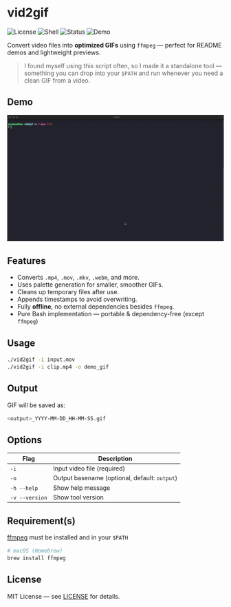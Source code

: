 # vid2gif
![License](https://img.shields.io/badge/license-MIT-green)
![Shell](https://img.shields.io/badge/shell-bash-blue)
![Status](https://img.shields.io/badge/status-stable-brightgreen)
![Demo](https://img.shields.io/badge/demo-available-blueviolet)

Convert video files into **optimized GIFs** using `ffmpeg` — perfect for README demos and lightweight previews.

> I found myself using this script often, so I made it a standalone tool — something you can drop into your `$PATH` and run whenever you need a clean GIF from a video.

## Demo

![Demo GIF](Demo.gif)

## Features

- Converts `.mp4`, `.mov`, `.mkv`, `.webm`, and more.
- Uses palette generation for smaller, smoother GIFs.
- Cleans up temporary files after use.
- Appends timestamps to avoid overwriting.
- Fully **offline**, no external dependencies besides `ffmpeg`.
- Pure Bash implementation — portable & dependency-free (except `ffmpeg`)


## Usage

```bash
./vid2gif -i input.mov
./vid2gif -i clip.mp4 -o demo_gif
```

## Output
GIF will be saved as:
```bash
<output>_YYYY-MM-DD_HH-MM-SS.gif
```

## Options

| Flag                | Description                                  |
|--------------       |----------------------------------------------|
| `-i`                | Input video file (required)                  |
| `-o`                | Output basename (optional, default: `output`)|
| `-h --help`         | Show help message                            |
| `-v --version`      | Show tool version                            |


## Requirement(s)

[ffmpeg](https://ffmpeg.org) must be installed and in your `$PATH`

```bash
# macOS (Homebrew)
brew install ffmpeg
```



## License

MIT License — see [LICENSE](./LICENSE) for details.